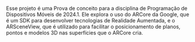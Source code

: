 Esse projeto é uma Prova de conceito para a disciplina de Programação de Dispositivos Móveis de 2024.1. Ele explora o uso do ARCore da Google, que é um SDK para desenvolver tecnologias de Realidade Aumentada, e o ARSceneView, que é utilizado para facilitar o posicionamento de planos, pontos e modelos 3D nas superfícies que o ARCore cria.
